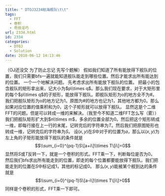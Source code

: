 ```yaml
---
title: " DTOJ3234航海舰队\t\t"
tags:
  - FFT
  - 卷积
  - 奇技淫巧
url: 2334.html
id: 2334
categories:
  - DTOJ
  - Solution
date: 2018-06-12 14:13:46
---
```


（OJ还没交 为了防止忘记 先写个题解） 假如我们知道了所有能放得下舰队的位置，我们只需要bfs一遍就能知道舰队能走到哪些位置。然后才能求出所有能达到的位置。 一个一个地解决问题。 先考虑求出所有能放下舰队的位置。 把最小的包含舰队的矩形拿出来，记大小为$p\\times q$。那么我们现在要求，对于大矩形里的每个$p\\times q$的子矩形，能放得下舰队。即舰队矩形为o的地方全不为#。 我们把舰队矩形为o的地方记为$1$，原图为#的地方也记为$1$，其他地方都为$0$。那么如果对应位置的值乘积和为$0$，这个子矩形就可以放得下舰队。 显然这是个二维FFT的问题。但是可以转成一维的来解决。（我至今不知道二维FFT怎么写（雾）） 我们把舰队矩形扩大到$n\\times m$，多余的位置全部为$0$。然后把这个矩形转成一维，即每行接在上一行的末尾，记转完后的字符串为$T$。然后我们把原图矩形也转成一维，记转完后的字符串为$S$。 设$(x,y)$在$S$中对于的位置为$a$，那么以$(x,y)$为左上角的子矩形能放得下舰队的条件就是 $$\\sum_{i=0}^{pq-1}S\[a+i\]\\times T\[i\]=0$$ 显然将$S$或$T$反转一下，就是一个卷积的形式。FFT乘一下，判断每位是否为$0$。 然后我们bfs求出所有能走到的位置，即走的每个位置都要能放得下舰队。我们把能走到的位置在$S$中标记成$1$，其他的标记成$0$。 那么$(x,y)$能被某个舰到达的条件就是 $$\\sum_{i=0}^{pq-1}S\[a-i\]\\times T\[i\]>0$$ 同样是个卷积的形式，FFT乘一下即可。